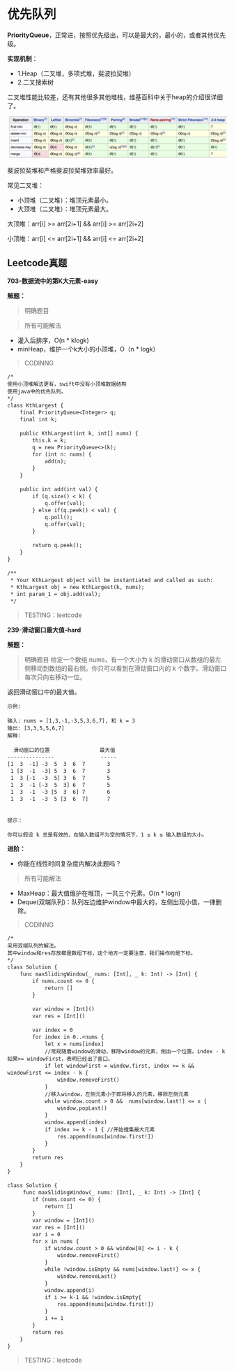 # 优先队列

**PriorityQueue**，正常进，按照优先级出，可以是最大的，最小的，或者其他优先级。

**实现机制**：
- 1.Heap（二叉堆，多项式堆，斐波拉契堆）
- 2.二叉搜索树

二叉堆性能比较差，还有其他很多其他堆栈，维基百科中关于heap的介绍很详细了。

![堆性能](/GeekTimeAlgorithmPass/Resources/4-优先队列-1.png)

斐波拉契堆和严格斐波拉契堆效率最好。

常见二叉堆：
- 小顶堆（二叉堆）：堆顶元素最小。
- 大顶堆（二叉堆）：堆顶元素最大。

大顶堆：arr[i] >= arr[2i+1] && arr[i] >= arr[2i+2]  

小顶堆：arr[i] <= arr[2i+1] && arr[i] <= arr[2i+2]

## Leetcode真题
**703-数据流中的第K大元素-easy**

**解题：**
> 明确题目

> 所有可能解法
  - 灌入后排序，O(n * klogk)
  - minHeap，维护一个k大小的小顶堆，O（n * logk）

> CODINNG

```
/*
使用小顶堆解法更有，swift中没有小顶堆数据结构
使用java中的优先队列。
*/
class KthLargest {
    final PriorityQueue<Integer> q;
    final int k;

    public KthLargest(int k, int[] nums) {
        this.k = k;
        q = new PriorityQueue<>(k);
        for (int n: nums) {
            add(n);
        }
    }

    public int add(int val) {
        if (q.size() < k) {
            q.offer(val);
        } else if(q.peek() < val) {
            q.poll();
            q.offer(val);
        }

        return q.peek();
    }
}

/**
 * Your KthLargest object will be instantiated and called as such:
 * KthLargest obj = new KthLargest(k, nums);
 * int param_1 = obj.add(val);
 */
```
> TESTING：leetcode

**239-滑动窗口最大值-hard**

**解题：**
> 明确题目
给定一个数组 nums，有一个大小为 k 的滑动窗口从数组的最左侧移动到数组的最右侧。你只可以看到在滑动窗口内的 k 个数字。滑动窗口每次只向右移动一位。

返回滑动窗口中的最大值。
```
示例:

输入: nums = [1,3,-1,-3,5,3,6,7], 和 k = 3
输出: [3,3,5,5,6,7]
解释:

  滑动窗口的位置                最大值
---------------               -----
[1  3  -1] -3  5  3  6  7       3
 1 [3  -1  -3] 5  3  6  7       3
 1  3 [-1  -3  5] 3  6  7       5
 1  3  -1 [-3  5  3] 6  7       5
 1  3  -1  -3 [5  3  6] 7       6
 1  3  -1  -3  5 [3  6  7]      7
 

提示：

你可以假设 k 总是有效的，在输入数组不为空的情况下，1 ≤ k ≤ 输入数组的大小。

```

**进阶：**

- 你能在线性时间复杂度内解决此题吗？

> 所有可能解法
  - MaxHeap：最大值维护在堆顶，一共三个元素。O(n * logn)
  - Deque(双端队列)：队列左边维护window中最大的，左侧出现小值，一律删除。

> CODINNG

```
/*
采用双端队列的解法。
其中window和res存放都是数组下标，这个地方一定要注意，我们操作的是下标。
*/
class Solution {
    func maxSlidingWindow(_ nums: [Int], _ k: Int) -> [Int] {
        if nums.count <= 0 {
            return []
        }

        var window = [Int]()
        var res = [Int]()

        var index = 0
        for index in 0..<nums {
            let x = nums[index]
            //常规随着window的滑动，移除window的元素，倒出一个位置。index - k 如果>= windowFirst，表明已经出了窗口。
            if let windowFirst = window.first, index >= k && windowFirst <= index - k {
                window.removeFirst()
            }
            //移入window，左侧元素小于即将移入的元素，移除左侧元素
            while window.count > 0 &&  nums[window.last!] <= x {
                window.popLast()
            }
            window.append(index)
            if index >= k - 1 { //开始搜集最大元素
                res.append(nums[window.first!])
            }
        }
        return res
    }
}

class Solution {
     func maxSlidingWindow(_ nums: [Int], _ k: Int) -> [Int] {
        if (nums.count <= 0) {
            return []
        }
        var window = [Int]()
        var res = [Int]()
        var i = 0
        for x in nums {
            if window.count > 0 && window[0] <= i - k {
                window.removeFirst()
            }
            while !window.isEmpty && nums[window.last!] <= x {
                window.removeLast()
            }
            window.append(i)
            if i >= k-1 && !window.isEmpty{
                res.append(nums[window.first!])
            }
            i += 1
        }
        return res
    }
}
```
> TESTING：leetcode

